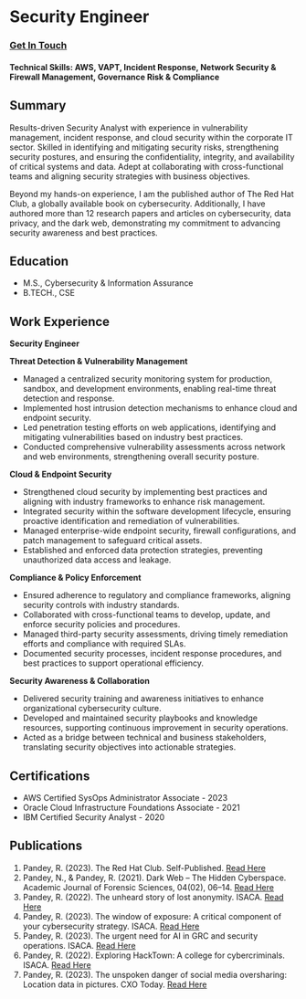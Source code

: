 # Security Engineer
### [Get In Touch](https://www.linkedin.com/in/rahulisationn/)

#### Technical Skills: AWS, VAPT, Incident Response, Network Security & Firewall Management, Governance Risk & Compliance

## Summary
Results-driven Security Analyst with experience in vulnerability management, incident response, and cloud security within the corporate IT sector. Skilled in identifying and mitigating security risks, strengthening security postures, and ensuring the confidentiality, integrity, and availability of critical systems and data. Adept at collaborating with cross-functional teams and aligning security strategies with business objectives.

Beyond my hands-on experience, I am the published author of The Red Hat Club, a globally available book on cybersecurity. Additionally, I have authored more than 12 research papers and articles on cybersecurity, data privacy, and the dark web, demonstrating my commitment to advancing security awareness and best practices.

## Education
- M.S., Cybersecurity & Information Assurance 							       	
- B.TECH., CSE	 			        		

## Work Experience
**Security Engineer**

**Threat Detection & Vulnerability Management**
- Managed a centralized security monitoring system for production, sandbox, and development environments, enabling real-time threat detection and response.
- Implemented host intrusion detection mechanisms to enhance cloud and endpoint security.
- Led penetration testing efforts on web applications, identifying and mitigating vulnerabilities based on industry best practices.
- Conducted comprehensive vulnerability assessments across network and web environments, strengthening overall security posture.

**Cloud & Endpoint Security**
- Strengthened cloud security by implementing best practices and aligning with industry frameworks to enhance risk management.
- Integrated security within the software development lifecycle, ensuring proactive identification and remediation of vulnerabilities.
- Managed enterprise-wide endpoint security, firewall configurations, and patch management to safeguard critical assets.
- Established and enforced data protection strategies, preventing unauthorized data access and leakage.

**Compliance & Policy Enforcement**
- Ensured adherence to regulatory and compliance frameworks, aligning security controls with industry standards.
- Collaborated with cross-functional teams to develop, update, and enforce security policies and procedures.
- Managed third-party security assessments, driving timely remediation efforts and compliance with required SLAs.
- Documented security processes, incident response procedures, and best practices to support operational efficiency.

**Security Awareness & Collaboration**
- Delivered security training and awareness initiatives to enhance organizational cybersecurity culture.
- Developed and maintained security playbooks and knowledge resources, supporting continuous improvement in security operations.
- Acted as a bridge between technical and business stakeholders, translating security objectives into actionable strategies.

## Certifications
- AWS Certified SysOps Administrator Associate - 2023
- Oracle Cloud Infrastructure Foundations Associate - 2021
- IBM Certified Security Analyst - 2020

## Publications
1. Pandey, R. (2023). The Red Hat Club. Self-Published. [Read Here](https://www.amazon.com/Red-Hat-Club-Only-Youll/dp/B0BW358WY2)
2. Pandey, N., & Pandey, R. (2021). Dark Web – The Hidden Cyberspace. Academic Journal of Forensic Sciences, 04(02), 06–14. [Read Here](https://www.xournals.com/journal/dark-web-the-hidden-cyberspace)
3. Pandey, R. (2022). The unheard story of lost anonymity. ISACA. [Read Here](https://www.isaca.org/resources/news-and-trends/newsletters/atisaca/2022/volume-49/the-unheard-story-of-lost-anonymity)
4. Pandey, R. (2023). The window of exposure: A critical component of your cybersecurity strategy. ISACA. [Read Here](https://www.isaca.org/resources/news-and-trends/newsletters/atisaca/2023/volume-51/the-window-of-exposure-a-critical-component-of-your-cybersecurity-strategy)
5. Pandey, R. (2023). The urgent need for AI in GRC and security operations. ISACA. [Read Here](https://www.isaca.org/resources/news-and-trends/newsletters/atisaca/2023/volume-12/the-urgent-need-for-ai-in-grc-and-security-operations)
6. Pandey, R. (2022). Exploring HackTown: A college for cybercriminals. ISACA. [Read Here](https://www.isaca.org/resources/news-and-trends/isaca-now-blog/2022/exploring-hacktown-a-college-for-cybercriminals)
7. Pandey, R. (2023). The unspoken danger of social media oversharing: Location data in pictures. CXO Today. [Read Here](https://cxotoday.com/specials/the-unspoken-danger-of-social-media-oversharing-location-data-in-pictures/)



